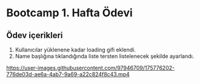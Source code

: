 # Bootcamp 1. Hafta Ödevi
## Ödev içerikleri
1. Kullanıcılar yüklenene kadar loading gifi eklendi.
2. Name başlığına tıklandığında liste tersten listelenecek şekilde ayarlandı.

https://user-images.githubusercontent.com/97946709/175776202-776de03d-ae6a-4ab7-9a69-a22c824f8c43.mp4

